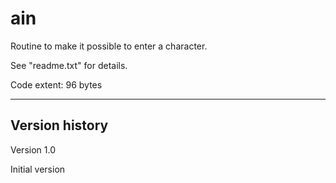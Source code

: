 # ain
Routine to make it possible to enter a character.

See "readme.txt" for details.

Code extent: 96 bytes

------

Version history
---------------

Version 1.0

Initial version

